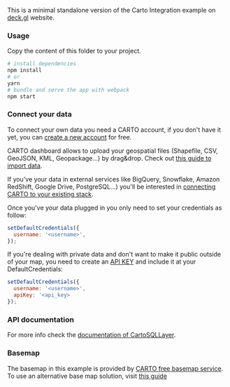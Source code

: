 This is a minimal standalone version of the Carto Integration example
on [deck.gl](http://deck.gl) website.

### Usage

Copy the content of this folder to your project. 

```bash
# install dependencies
npm install
# or
yarn
# bundle and serve the app with webpack
npm start
```

### Connect your data

To connect your own data you need a CARTO account, if you don't have it yet, you can [create a new account](https://carto.com/signup) for free.

CARTO dashboard allows to upload your geospatial files (Shapefile, CSV, GeoJSON, KML, Geopackage...) by drag&drop. Check out [this guide to import data](https://carto.com/help/tutorials/import-data-guide). 

If you've your data in external services like BigQuery, Snowflake, Amazon RedShift, Google Drive, PostgreSQL...) you'll be interested in [connecting CARTO to your existing stack](https://carto.com/connect/).

Once you've your data plugged in you only need to set your credentials as follow:

```js
setDefaultCredentials({
  username: '<username>',
});
```

If you're dealing with private data and don't want to make it public outside of your map, you need to create an [API KEY](https://carto.com/help/getting-started/get-api-key/) and include it at your DefaultCredentials:

```js
setDefaultCredentials({
  username: '<username>',
  apiKey: '<api_key>
});
```

### API documentation

For more info check the [documentation of CartoSQLLayer](../../../docs/api-reference/carto/carto-sql-layer.md).

### Basemap

The basemap in this example is provided by [CARTO free basemap service](https://carto.com/basemaps). To use an alternative base map solution, visit [this guide](https://deck.gl/docs/get-started/using-with-map#using-other-basemap-services)

